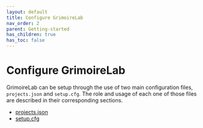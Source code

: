 ```yaml
---
layout: default
title: Configure GrimoireLab
nav_order: 2
parent: Getting-started
has_children: true
has_toc: false
---
```


# Configure GrimoireLab

GrimoireLab can be setup through the use of two main configuration files, `projects.json` and `setup.cfg`. The role and usage of each one of those files are described in their corresponding sections.

- [projects.json](https://vsevagen.github.io/grimoirelab-tutorial/docs/getting-started/projects/)
- [setup.cfg](https://vsevagen.github.io/grimoirelab-tutorial/docs/getting-started/setupCFG/)
